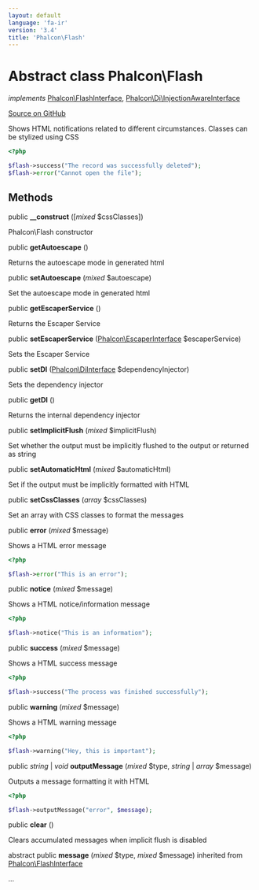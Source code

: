 ```yaml
---
layout: default
language: 'fa-ir'
version: '3.4'
title: 'Phalcon\Flash'
---
```


# Abstract class **Phalcon\Flash**

*implements* [Phalcon\FlashInterface](/3.4/en/api/Phalcon_FlashInterface), [Phalcon\Di\InjectionAwareInterface](/3.4/en/api/Phalcon_Di_InjectionAwareInterface)

<a href="https://github.com/phalcon/cphalcon/tree/v3.4.0/phalcon/flash.zep" class="btn btn-default btn-sm">Source on GitHub</a>

Shows HTML notifications related to different circumstances. Classes can be stylized using CSS

```php
<?php

$flash->success("The record was successfully deleted");
$flash->error("Cannot open the file");

```

## Methods

public **__construct** ([*mixed* $cssClasses])

Phalcon\Flash constructor

public **getAutoescape** ()

Returns the autoescape mode in generated html

public **setAutoescape** (*mixed* $autoescape)

Set the autoescape mode in generated html

public **getEscaperService** ()

Returns the Escaper Service

public **setEscaperService** ([Phalcon\EscaperInterface](/3.4/en/api/Phalcon_EscaperInterface) $escaperService)

Sets the Escaper Service

public **setDI** ([Phalcon\DiInterface](/3.4/en/api/Phalcon_DiInterface) $dependencyInjector)

Sets the dependency injector

public **getDI** ()

Returns the internal dependency injector

public **setImplicitFlush** (*mixed* $implicitFlush)

Set whether the output must be implicitly flushed to the output or returned as string

public **setAutomaticHtml** (*mixed* $automaticHtml)

Set if the output must be implicitly formatted with HTML

public **setCssClasses** (*array* $cssClasses)

Set an array with CSS classes to format the messages

public **error** (*mixed* $message)

Shows a HTML error message

```php
<?php

$flash->error("This is an error");

```

public **notice** (*mixed* $message)

Shows a HTML notice/information message

```php
<?php

$flash->notice("This is an information");

```

public **success** (*mixed* $message)

Shows a HTML success message

```php
<?php

$flash->success("The process was finished successfully");

```

public **warning** (*mixed* $message)

Shows a HTML warning message

```php
<?php

$flash->warning("Hey, this is important");

```

public *string* | *void* **outputMessage** (*mixed* $type, *string* | *array* $message)

Outputs a message formatting it with HTML

```php
<?php

$flash->outputMessage("error", $message);

```

public **clear** ()

Clears accumulated messages when implicit flush is disabled

abstract public **message** (*mixed* $type, *mixed* $message) inherited from [Phalcon\FlashInterface](/3.4/en/api/Phalcon_FlashInterface)

...